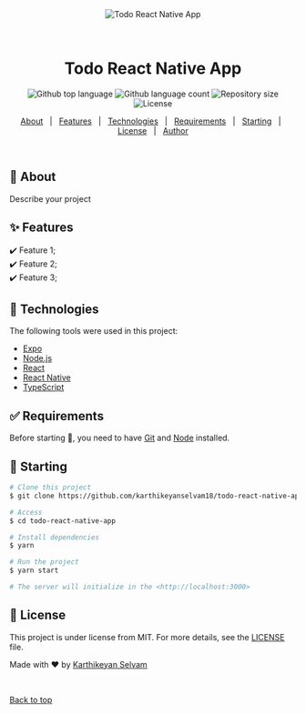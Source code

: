 <div align="center" id="top"> 
  <img src="./.github/app.gif" alt="Todo React Native App" />

  &#xa0;

  <!-- <a href="https://todoreactnativeapp.netlify.app">Demo</a> -->
</div>

<h1 align="center">Todo React Native App</h1>

<p align="center">
  <img alt="Github top language" src="https://img.shields.io/github/languages/top/karthikeyanselvam18/todo-react-native-app?color=56BEB8">

  <img alt="Github language count" src="https://img.shields.io/github/languages/count/karthikeyanselvam18/todo-react-native-app?color=56BEB8">

  <img alt="Repository size" src="https://img.shields.io/github/repo-size/karthikeyanselvam18/todo-react-native-app?color=56BEB8">

  <img alt="License" src="https://img.shields.io/github/license/karthikeyanselvam18/todo-react-native-app?color=56BEB8">

  <!-- <img alt="Github issues" src="https://img.shields.io/github/issues/karthikeyanselvam18/todo-react-native-app?color=56BEB8" /> -->

  <!-- <img alt="Github forks" src="https://img.shields.io/github/forks/karthikeyanselvam18/todo-react-native-app?color=56BEB8" /> -->

  <!-- <img alt="Github stars" src="https://img.shields.io/github/stars/karthikeyanselvam18/todo-react-native-app?color=56BEB8" /> -->
</p>

<!-- Status -->

<!-- <h4 align="center"> 
	🚧  Todo React Native App 🚀 Under construction...  🚧
</h4> 

<hr> -->

<p align="center">
  <a href="#dart-about">About</a> &#xa0; | &#xa0; 
  <a href="#sparkles-features">Features</a> &#xa0; | &#xa0;
  <a href="#rocket-technologies">Technologies</a> &#xa0; | &#xa0;
  <a href="#white_check_mark-requirements">Requirements</a> &#xa0; | &#xa0;
  <a href="#checkered_flag-starting">Starting</a> &#xa0; | &#xa0;
  <a href="#memo-license">License</a> &#xa0; | &#xa0;
  <a href="https://github.com/karthikeyanselvam18" target="_blank">Author</a>
</p>

<br>

## :dart: About ##

Describe your project

## :sparkles: Features ##

:heavy_check_mark: Feature 1;\
:heavy_check_mark: Feature 2;\
:heavy_check_mark: Feature 3;

## :rocket: Technologies ##

The following tools were used in this project:

- [Expo](https://expo.io/)
- [Node.js](https://nodejs.org/en/)
- [React](https://pt-br.reactjs.org/)
- [React Native](https://reactnative.dev/)
- [TypeScript](https://www.typescriptlang.org/)

## :white_check_mark: Requirements ##

Before starting :checkered_flag:, you need to have [Git](https://git-scm.com) and [Node](https://nodejs.org/en/) installed.

## :checkered_flag: Starting ##

```bash
# Clone this project
$ git clone https://github.com/karthikeyanselvam18/todo-react-native-app

# Access
$ cd todo-react-native-app

# Install dependencies
$ yarn

# Run the project
$ yarn start

# The server will initialize in the <http://localhost:3000>
```

## :memo: License ##

This project is under license from MIT. For more details, see the [LICENSE](LICENSE.md) file.


Made with :heart: by <a href="https://github.com/karthikeyanselvam18" target="_blank">Karthikeyan Selvam</a>

&#xa0;

<a href="#top">Back to top</a>
